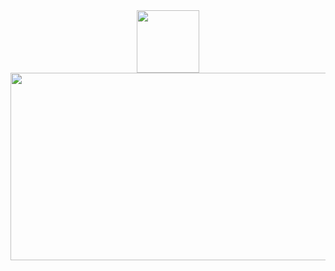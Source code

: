 <div id="header" align="center">
  <img src="https://media.giphy.com/media/8dPbkqUb2p5XTvIXLx/giphy.gif" width="100"/>
</div>
<div align="center">
  <img src="https://media.giphy.com/media/dWesBcTLavkZuG35MI/giphy.gif" width="600" height="300"/>
</div>
